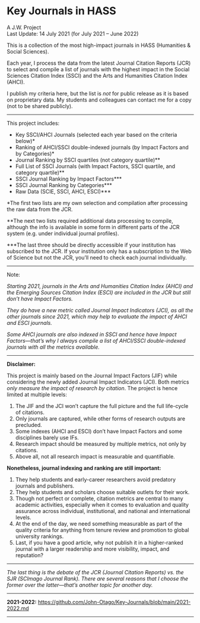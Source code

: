 # Key Journals in HASS

A J.W. Project  
Last Update: 14 July 2021 (for July 2021 – June 2022)  

This is a collection of the most high-impact journals in HASS (Humanities & Social Sciences).

Each year, I process the data from the latest Journal Citation Reports (JCR) to select and compile a list of journals with the highest impact in the Social Sciences Citation Index (SSCI) and the Arts and Humanities Citation Index (AHCI).

I publish my criteria here, but the list is *not* for public release as it is based on proprietary data. My students and colleagues can contact me for a copy (not to be shared publicly).
  
---
  
This project includes:
- Key SSCI/AHCI Journals (selected each year based on the criteria below)\*
- Ranking of AHCI/SSCI double-indexed journals (by Impact Factors and by Categories)\*
- Journal Ranking by SSCI quartiles (not category quartile)\**
- Full List of SSCI Journals (with Impact Factors, SSCI quartile, and category quartile)\**
- SSCI Journal Ranking by Impact Factors\***
- SSCI Journal Ranking by Categories\***
- Raw Data (SCIE, SSCI, AHCI, ESCI)\***

\*The first two lists are my own selection and compilation after processing the raw data from the JCR.

\**The next two lists required additional data processing to compile, although the info is available in some form in different parts of the JCR system (e.g. under individual journal profiles).

\***The last three should be directly accessible if your institution has subscribed to the JCR. If your institution only has a subscription to the Web of Science but not the JCR, you’ll need to check each journal individually.
  
---
  
Note: 

*Starting 2021, journals in the Arts and Humanities Citation Index (AHCI) and the Emerging Sources Citation Index (ESCI) are included in the JCR but still don’t have Impact Factors.*

*They do have a new metric called Journal Impact Indicators (JCI), as all the other journals since 2021, which may help to evaluate the impact of AHCI and ESCI journals.*

*Some AHCI journals are also indexed in SSCI and hence have Impact Factors—that’s why I always compile a list of AHCI/SSCI double-indexed journals with all the metrics available.*
  
---
  
**Disclaimer:**

This project is mainly based on the Journal Impact Factors (JIF) while considering the newly added Journal Impact Indicators (JCI). Both metrics *only measure the impact of research by citation*. The project is hence limited at multiple levels: 

1. The JIF and the JCI won’t capture the full picture and the full life-cycle of citations.
2. Only journals are captured, while other forms of research outputs are precluded.
3. Some indexes (AHCI and ESCI) don’t have Impact Factors and some disciplines barely use IFs.
4. Research impact should be measured by multiple metrics, not only by citations.
5. Above all, not all research impact is measurable and quantifiable.

**Nonetheless, journal indexing and ranking are still important:**

1. They help students and early-career researchers avoid predatory journals and publishers.
2. They help students and scholars choose suitable outlets for their work.
3. Though not perfect or complete, citation metrics are central to many academic activities, especially when it comes to evaluation and quality assurance across individual, institutional, and national and international levels.
4. At the end of the day, we need something measurable as part of the quality criteria for anything from tenure review and promotion to global university rankings.
5. Last, if you have a good article, why not publish it in a higher-ranked journal with a larger readership and more visibility, impact, and reputation?
  
---
  
*The last thing is the debate of the JCR (Journal Citation Reports) vs. the SJR (SCImago Journal Rank). There are several reasons that I choose the former over the latter—that’s another topic for another day.*
  
---
  
**2021-2022:** https://github.com/John-Otago/Key-Journals/blob/main/2021-2022.md
  
---
  
